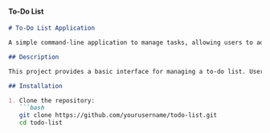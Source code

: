 #### To-Do List

```markdown
# To-Do List Application

A simple command-line application to manage tasks, allowing users to add, remove, and view their to-do items.

## Description

This project provides a basic interface for managing a to-do list. Users can add tasks, remove them, and view the current list of tasks.

## Installation

1. Clone the repository:
   ```bash
   git clone https://github.com/yourusername/todo-list.git
   cd todo-list
